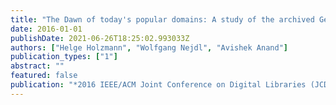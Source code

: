 ```yaml
---
title: "The Dawn of today's popular domains: A study of the archived German Web over 18 years"
date: 2016-01-01
publishDate: 2021-06-26T18:25:02.993033Z
authors: ["Helge Holzmann", "Wolfgang Nejdl", "Avishek Anand"]
publication_types: ["1"]
abstract: ""
featured: false
publication: "*2016 IEEE/ACM Joint Conference on Digital Libraries (JCDL)*"
---
```


